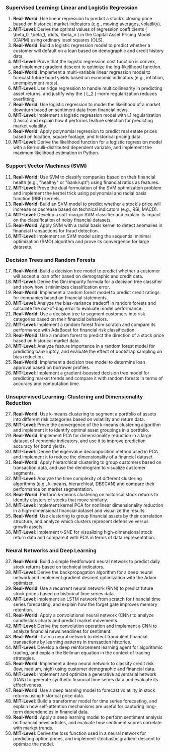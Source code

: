 ### Supervised Learning: Linear and Logistic Regression

1. **Real-World**: Use linear regression to predict a stock’s closing price based on historical market indicators (e.g., moving averages, volatility).
2. **MIT-Level**: Derive the optimal values of regression coefficients \( \beta_0, \beta_1, \dots, \beta_n \) in the Capital Asset Pricing Model (CAPM) using ordinary least squares (OLS).
3. **Real-World**: Build a logistic regression model to predict whether a customer will default on a loan based on demographic and credit history data.
4. **MIT-Level**: Prove that the logistic regression cost function is convex, and implement gradient descent to optimize the log-likelihood function.
5. **Real-World**: Implement a multi-variable linear regression model to forecast future bond yields based on economic indicators (e.g., inflation, unemployment rates).
6. **MIT-Level**: Use ridge regression to handle multicollinearity in predicting asset returns, and justify why the \( L_2 \)-norm regularization reduces overfitting.
7. **Real-World**: Use logistic regression to model the likelihood of a market downturn based on sentiment data from financial news.
8. **MIT-Level**: Implement a logistic regression model with L1 regularization (Lasso) and explain how it performs feature selection for predicting market volatility.
9. **Real-World**: Apply polynomial regression to predict real estate prices based on location, square footage, and historical pricing data.
10. **MIT-Level**: Derive the likelihood function for a logistic regression model with a Bernoulli-distributed dependent variable, and implement the maximum likelihood estimation in Python.

### Support Vector Machines (SVM)

11. **Real-World**: Use SVM to classify companies based on their financial health (e.g., "healthy" or "bankrupt") using financial ratios as features.
12. **MIT-Level**: Prove the dual formulation of the SVM optimization problem and implement the kernel trick using polynomial and radial basis function (RBF) kernels.
13. **Real-World**: Build an SVM model to predict whether a stock's price will increase or decrease based on technical indicators (e.g., RSI, MACD).
14. **MIT-Level**: Develop a soft-margin SVM classifier and explain its impact on the classification of noisy financial datasets.
15. **Real-World**: Apply SVM with a radial basis kernel to detect anomalies in financial transactions for fraud detection.
16. **MIT-Level**: Implement an SVM model using the sequential minimal optimization (SMO) algorithm and prove its convergence for large datasets.

### Decision Trees and Random Forests

17. **Real-World**: Build a decision tree model to predict whether a customer will accept a loan offer based on demographic and credit data.
18. **MIT-Level**: Derive the Gini impurity formula for a decision tree classifier and show how it minimizes classification error.
19. **Real-World**: Implement a random forest model to predict credit ratings for companies based on financial statements.
20. **MIT-Level**: Analyze the bias-variance tradeoff in random forests and calculate the out-of-bag error to evaluate model performance.
21. **Real-World**: Use a decision tree to segment customers into risk categories based on their financial behaviors.
22. **MIT-Level**: Implement a random forest from scratch and compare its performance with AdaBoost for financial risk classification.
23. **Real-World**: Use a random forest to predict the direction of a stock price based on historical market data.
24. **MIT-Level**: Analyze feature importance in a random forest model for predicting bankruptcy, and evaluate the effect of bootstrap sampling on bias reduction.
25. **Real-World**: Implement a decision tree model to determine loan approval based on borrower profiles.
26. **MIT-Level**: Implement a gradient-boosted decision tree model for predicting market trends and compare it with random forests in terms of accuracy and computation time.

### Unsupervised Learning: Clustering and Dimensionality Reduction

27. **Real-World**: Use k-means clustering to segment a portfolio of assets into different risk categories based on volatility and return data.
28. **MIT-Level**: Prove the convergence of the k-means clustering algorithm and implement it to identify optimal asset groupings in a portfolio.
29. **Real-World**: Implement PCA for dimensionality reduction in a large dataset of economic indicators, and use it to improve prediction accuracy for bond yields.
30. **MIT-Level**: Derive the eigenvalue decomposition method used in PCA and implement it to reduce the dimensionality of a financial dataset.
31. **Real-World**: Apply hierarchical clustering to group customers based on transaction data, and use the dendrogram to visualize customer segments.
32. **MIT-Level**: Analyze the time complexity of different clustering algorithms (e.g., k-means, hierarchical, DBSCAN) and compare their performance on market segmentation.
33. **Real-World**: Perform k-means clustering on historical stock returns to identify clusters of stocks that move similarly.
34. **MIT-Level**: Implement kernel PCA for nonlinear dimensionality reduction in a high-dimensional financial dataset and visualize the results.
35. **Real-World**: Use clustering to group financial assets by their correlation structure, and analyze which clusters represent defensive versus growth assets.
36. **MIT-Level**: Implement t-SNE for visualizing high-dimensional stock return data and compare it with PCA in terms of data representation.

### Neural Networks and Deep Learning

37. **Real-World**: Build a simple feedforward neural network to predict daily stock returns based on technical indicators.
38. **MIT-Level**: Derive the backpropagation algorithm for a deep neural network and implement gradient descent optimization with the Adam optimizer.
39. **Real-World**: Use a recurrent neural network (RNN) to predict future stock prices based on historical time series data.
40. **MIT-Level**: Implement an LSTM network from scratch for financial time series forecasting, and explain how the forget gate improves memory retention.
41. **Real-World**: Apply a convolutional neural network (CNN) to analyze candlestick charts and predict market movements.
42. **MIT-Level**: Derive the convolution operation and implement a CNN to analyze financial news headlines for sentiment.
43. **Real-World**: Train a neural network to detect fraudulent financial transactions by learning patterns in transaction histories.
44. **MIT-Level**: Develop a deep reinforcement learning agent for algorithmic trading, and explain the Bellman equation in the context of trading strategies.
45. **Real-World**: Implement a deep neural network to classify credit risk (low, medium, high) using customer demographic and financial data.
46. **MIT-Level**: Implement and optimize a generative adversarial network (GAN) to generate synthetic financial time series data and evaluate its effectiveness.
47. **Real-World**: Use a deep learning model to forecast volatility in stock returns using historical price data.
48. **MIT-Level**: Build a transformer model for time series forecasting, and explain how self-attention mechanisms are useful for capturing long-term dependencies in financial data.
49. **Real-World**: Apply a deep learning model to perform sentiment analysis on financial news articles, and evaluate how sentiment scores correlate with market trends.
50. **MIT-Level**: Derive the loss function used in a neural network for predicting option prices, and implement stochastic gradient descent to optimize the model.
